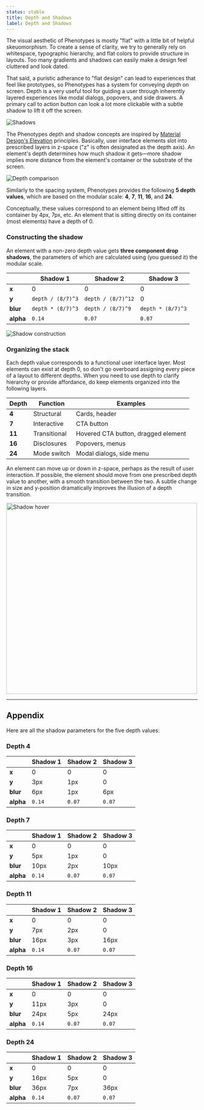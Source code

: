 ```yaml
---
status: stable
title: Depth and Shadows
label: Depth and Shadows
---
```


The visual aesthetic of Phenotypes is mostly "flat" with a little bit of helpful skeuomorphism. To create a sense of clarity, we try to generally rely on whitespace, typographic hierarchy, and flat colors to provide structure in layouts. Too many gradients and shadows can easily make a design feel cluttered and look dated. 

That said, a puristic adherance to "flat design" can lead to experiences that feel like prototypes, so Phenotypes has a system for conveying *depth* on screen. Depth is a very useful tool for guiding a user through inherently layered experiences like modal dialogs, popovers, and side drawers. A primary call to action button can look a lot more clickable with a subtle shadow to lift it off the screen.

![Shadows](/img/guides/shadows.png)

The Phenotypes depth and shadow concepts are inspired by [Material Design's Elevation](https://material.io/guidelines/material-design/elevation-shadows.html) principles. Basically, user interface elements slot into prescribed layers in z-space ("z" is often designated as the depth axis). An element's depth determines how much shadow it gets—more shadow implies more distance from the element's container or the substrate of the screen.

![Depth comparison](/img/guides/depth-comparison.png)

Similarly to the spacing system, Phenotypes provides the following **5 depth values**, which are based on the modular scale: **4**, **7**, **11**, **16**, and **24**.

Conceptually, these values correspond to an element being lifted off its container by 4px, 7px, etc. An element that is sitting directly on its container (most elements) have a depth of 0.


### Constructing the shadow

An element with a non-zero depth value gets **three component drop shadows**, the parameters of which are calculated using (you guessed it) the modular scale.

||Shadow 1|Shadow 2|Shadow 3|
|---|---|---|---|
|**x**|0|0|0|
|**y**|`depth / (8/7)^3`|`depth / (8/7)^12`|0|
|**blur**|`depth * (8/7)^3`|`depth / (8/7)^9`|`depth * (8/7)^3`|
|**alpha**|`0.14`|`0.07`|`0.07`|

![Shadow construction](/img/guides/shadow-construction.png)


### Organizing the stack

Each depth value corresponds to a functional user interface layer. Most elements can exist at depth 0, so don't go overboard assigning every piece of a layout to different depths. When you need to use depth to clarify hierarchy or provide affordance, do keep elements organized into the following layers.

|Depth|Function|Examples|
|---|---|---|
|**4**|Structural|Cards, header|
|**7**|Interactive|CTA button|
|**11**|Transitional|Hovered CTA button, dragged element|
|**16**|Disclosures|Popovers, menus|
|**24**|Mode switch|Modal dialogs, side menu|

An element can move up or down in z-space, perhaps as the result of user interaction. If possible, the element should move from one prescribed depth value to another, with a smooth transition between the two. A subtle change in size and y-position dramatically improves the illusion of a depth transition.

<img src="/img/guides/shadow-hover.gif" alt="Shadow hover" width="502" height="502">

---

## Appendix

Here are all the shadow parameters for the five depth values:

### Depth 4

||Shadow 1|Shadow 2|Shadow 3|
|---|---|---|---|
|**x**|0|0|0|
|**y**|3px|1px|0|
|**blur**|6px|1px|6px|
|**alpha**|`0.14`|`0.07`|`0.07`|


### Depth 7

||Shadow 1|Shadow 2|Shadow 3|
|---|---|---|---|
|**x**|0|0|0|
|**y**|5px|1px|0|
|**blur**|10px|2px|10px|
|**alpha**|`0.14`|`0.07`|`0.07`|


### Depth 11

||Shadow 1|Shadow 2|Shadow 3|
|---|---|---|---|
|**x**|0|0|0|
|**y**|7px|2px|0|
|**blur**|16px|3px|16px|
|**alpha**|`0.14`|`0.07`|`0.07`|


### Depth 16

||Shadow 1|Shadow 2|Shadow 3|
|---|---|---|---|
|**x**|0|0|0|
|**y**|11px|3px|0|
|**blur**|24px|5px|24px|
|**alpha**|`0.14`|`0.07`|`0.07`|


### Depth 24

||Shadow 1|Shadow 2|Shadow 3|
|---|---|---|---|
|**x**|0|0|0|
|**y**|16px|5px|0|
|**blur**|36px|7px|36px|
|**alpha**|`0.14`|`0.07`|`0.07`|